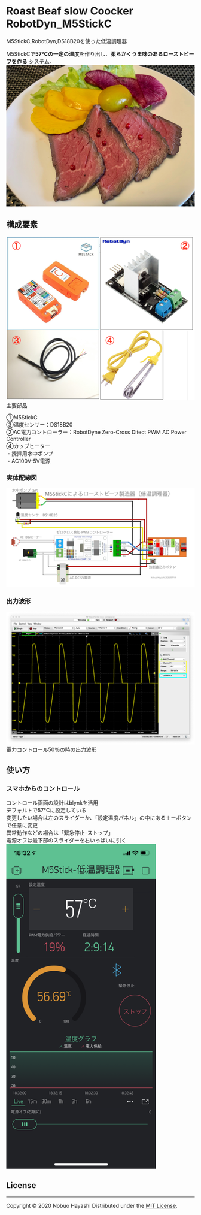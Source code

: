 Roast Beaf slow Coocker RobotDyn_M5StickC
=
M5StickC,RobotDyn,DS18B20を使った低温調理器

M5StickCで**57℃の一定の温度**を作り出し、**柔らかくうま味のあるローストビーフを作る**
システム。  
<img width="800" alt="ローストビーフをどうぞ" src="img/美味しそうなでき上がり.jpeg">  

構成要素  
-------
![主要部品](img/使用部品.png)主要部品

①M5StickC  
③温度センサー：DS18B20  
②AC電力コントローラー：RobotDyne Zero-Cross Ditect PWM AC Power Controller  
④カップヒーター  
・攪拌用水中ポンプ  
・AC100V-5V電源  


### 実体配線図  

![回路図](img/M5StickC低温調理器_ブレッドボード_書込みスイッチ付き.png "実体配線図")  

### 出力波形  
![](img/50%25Power.png)電力コントロール50％の時の出力波形  


使い方
------
### スマホからのコントロール ###
コントロール画面の設計はblynkを活用  
デフォルトで57℃に設定している  
変更したい場合は左のスライダーか、「設定温度パネル」の中にある＋ーボタンで任意に変更  
異常動作などの場合は「緊急停止-ストップ」  
電源オフは最下部のスライダーを右いっぱいに引く  
<img width="400" alt="Control Panel" src="img/ble_control.png">

## License
----------
Copyright &copy; 2020 Nobuo Hayashi
Distributed under the [MIT License][mit].
 
[MIT]: http://www.opensource.org/licenses/mit-license.php
